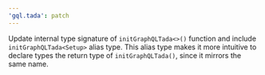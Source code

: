 ```yaml
---
'gql.tada': patch
---
```


Update internal type signature of `initGraphQLTada<>()` function and include `initGraphQLTada<Setup>` alias type. This alias type makes it more intuitive to declare types the return type of `initGraphQLTada()`, since it mirrors the same name.
